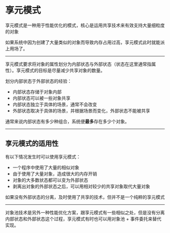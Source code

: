 # 享元模式

享元模式是一种用于性能优化的模式，核心是运用共享技术来有效支持大量细粒度的对象

如果系统中因为创建了大量类似的对象而导致内存占用过高，享元模式此时就能派上用场了。

***

享元模式要求将对象的属性划分为内部状态与外部状态（状态在这里通常指属性）。享元模式的目标是尽量减少共享对象的数量。

划分内部状态于外部状态的经验：
- 内部状态存储于对象内部
- 内部状态可以被一些对象共享
- 内部状态独立于具体的场景，通常不会改变
- 外部状态取决于具体的场景，并根据场景而变化，外部状态不能被共享

通常来说内部状态有多少种组合，系统便**最多**存在多少个对象。

***

## 享元模式的适用性

有以下情况发生时可以使用享元模式：
- 一个程序中使用了大量的相似对象
- 由于使用了大量对象，造成很大的内存开销
- 对象的大多数状态都可以变为外部状态
- 剥离出对象的外部状态之后，可以用相对较少的共享对象取代大量对象

如果没有外部状态的分离，及时使用了共享的技术，但并不是一个纯粹的享元模式

***

对象池技术是另外一种性能优化方案，跟享元模式有一些相似之处，但是没有分离内部状态和外部状态这个过程，享元模式有时也可以用对象池 + 事件委托来替代实现。

